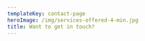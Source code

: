 ```yaml
---
templateKey: contact-page
heroImage: /img/services-offered-4-min.jpg
title: Want to get in touch?
---
```


